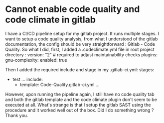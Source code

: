 
# Cannot enable code quality and code climate in gitlab

I have a CI/CD pipeline setup for my gitlab project. It runs multiple stages.
I want to setup a code quality analysis, from what I understood of the gitlab documentation, the config should be very straightforward : Gitlab - Code Quality.
So what I did, first, I added a .codeclimate.yml file in root project directory :
version: "2"         # required to adjust maintainability checks
plugins:
  gnu-complexity:
    enabled: true

Then I added the required include and stage in my .gitlab-ci.yml:
stages:
  - test
...
include:
      - template: Code-Quality.gitlab-ci.yml
...

However, upon running the pipeline again, I still have no code quality tab and both the gitlab template and the code climate plugin don't seem to be executed at all.
What's strange is that I setup the gitlab SAST using the procedure and it worked well out of the box.
Did I do something wrong ? Thank you.

        